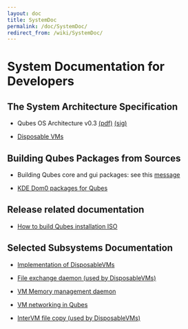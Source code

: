 ```yaml
---
layout: doc
title: SystemDoc
permalink: /doc/SystemDoc/
redirect_from: /wiki/SystemDoc/
---
```


System Documentation for Developers
===================================

The System Architecture Specification
-------------------------------------

-   Qubes OS Architecture v0.3 [(pdf)](http://www.qubes-os.org/files/doc/arch-spec-0.3.pdf) [(sig)](http://www.qubes-os.org/files/doc/arch-spec-0.3.pdf.sig)

-   [Disposable VMs](http://theinvisiblethings.blogspot.com/2010/06/disposable-vms.html)

Building Qubes Packages from Sources
------------------------------------

-   Building Qubes core and gui packages: see this [message](https://groups.google.com/group/qubes-devel/browse_thread/thread/710f725713cc7e8a#)

-   [KDE Dom0 packages for Qubes](/doc/KdeDom0)

Release related documentation
-----------------------------

-   [How to build Qubes installation ISO](/doc/InstallationIsoBuilding)

Selected Subsystems Documentation
---------------------------------

-   [Implementation of DisposableVMs](/doc/DVMimpl)

-   [File exchange daemon (used by DisposableVMs)](/doc/Qfileexchgd)

-   [VM Memory management daemon](/doc/Qmemman)

-   [VM networking in Qubes](/doc/QubesNet)

-   [InterVM file copy (used by DisposableVMs)](/doc/Qfilecopy)

